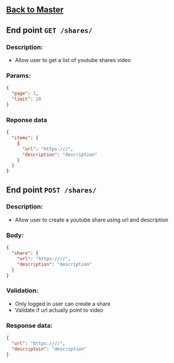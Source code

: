 ## [Back to Master](../backend-api-doc.md)

## End point `GET /shares/`

### Description:

- Allow user to get a list of youtube shares video

### Params:

```json
{
  "page": 1,
  "limit": 20
}
```

### Reponse data

```json
{
  "items": {
    {
      "url": "https:///",
      "description": "description"
    }
  }
}
```

## End point `POST /shares/`

### Description:

- Allow user to create a youtube share using url and description

### Body:

```json
{
  "share": {
    "url": "https:////",
    "description": "description"
  }
}
```

### Validation:

- Only logged in user can create a share
- Validate if url actually point to video

### Response data:

```json
{
  "url": "https:////",
  "descriptoin": "description"
}
```
